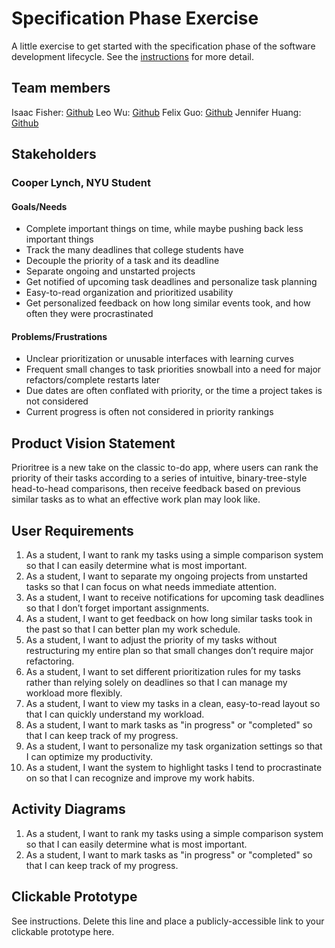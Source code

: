 # Specification Phase Exercise

A little exercise to get started with the specification phase of the software development lifecycle. See the [instructions](instructions.md) for more detail.

## Team members

Isaac Fisher: [Github](https://github.com/isaac1000000)
Leo Wu: [Github](https://github.com/leowu777)
Felix Guo: [Github](https://github.com/Fel1xgte)
Jennifer Huang: [Github](https://github.com/jennhng)

## Stakeholders

### Cooper Lynch, NYU Student
#### Goals/Needs
- Complete important things on time, while maybe pushing back less important things
- Track the many deadlines that college students have
- Decouple the priority of a task and its deadline
- Separate ongoing and unstarted projects
- Get notified of upcoming task deadlines and personalize task planning
- Easy-to-read organization and prioritized usability
- Get personalized feedback on how long similar events took, and how often they were procrastinated

#### Problems/Frustrations
- Unclear prioritization or unusable interfaces with learning curves
- Frequent small changes to task priorities snowball into a need for major refactors/complete restarts later
- Due dates are often conflated with priority, or the time a project takes is not considered
- Current progress is often not considered in priority rankings

## Product Vision Statement

Prioritree is a new take on the classic to-do app, where users can rank the priority of their tasks according to a series of intuitive, binary-tree-style head-to-head comparisons, then receive feedback based on previous similar tasks as to what an effective work plan may look like.

## User Requirements

1. As a student, I want to rank my tasks using a simple comparison system so that I can easily determine what is most important.
2. As a student, I want to separate my ongoing projects from unstarted tasks so that I can focus on what needs immediate attention.
3. As a student, I want to receive notifications for upcoming task deadlines so that I don’t forget important assignments.
4. As a student, I want to get feedback on how long similar tasks took in the past so that I can better plan my work schedule.
5. As a student, I want to adjust the priority of my tasks without restructuring my entire plan so that small changes don’t require major refactoring.
6. As a student, I want to set different prioritization rules for my tasks rather than relying solely on deadlines so that I can manage my workload more flexibly.
7. As a student, I want to view my tasks in a clean, easy-to-read layout so that I can quickly understand my workload.
8. As a student, I want to mark tasks as "in progress" or "completed" so that I can keep track of my progress.
9. As a student, I want to personalize my task organization settings so that I can optimize my productivity.
10. As a student, I want the system to highlight tasks I tend to procrastinate on so that I can recognize and improve my work habits.

## Activity Diagrams

1. As a student, I want to rank my tasks using a simple comparison system so that I can easily determine what is most important.
2. As a student, I want to mark tasks as "in progress" or "completed" so that I can keep track of my progress.

## Clickable Prototype

See instructions. Delete this line and place a publicly-accessible link to your clickable prototype here.
